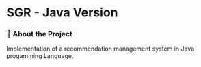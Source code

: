 # SGR - Java Version

### 🎯 About the Project

Implementation of a recommendation management system in Java progamming Language.

